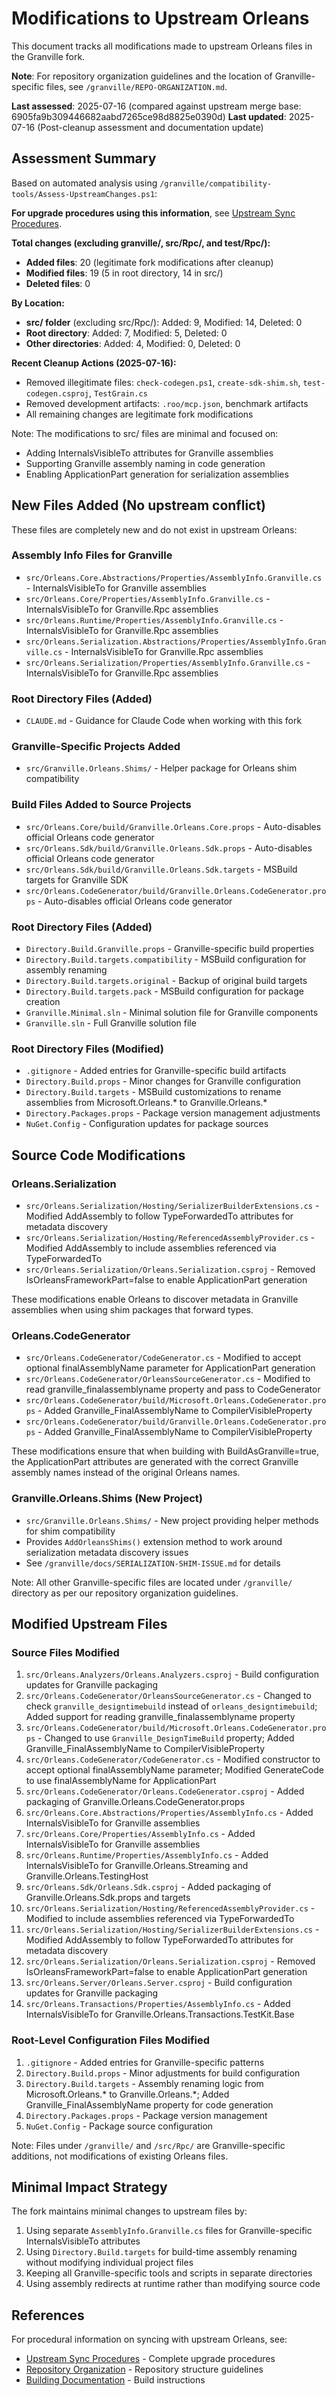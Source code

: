 # Modifications to Upstream Orleans

This document tracks all modifications made to upstream Orleans files in the Granville fork.

**Note**: For repository organization guidelines and the location of Granville-specific files, see `/granville/REPO-ORGANIZATION.md`.

**Last assessed**: 2025-07-16 (compared against upstream merge base: 6905fa9b309446682aabd7265ce98d8825e0390d)
**Last updated**: 2025-07-16 (Post-cleanup assessment and documentation update)

## Assessment Summary

Based on automated analysis using `/granville/compatibility-tools/Assess-UpstreamChanges.ps1`:

**For upgrade procedures using this information**, see [Upstream Sync Procedures](procedures/SYNC-FROM-UPSTREAM.md).

**Total changes (excluding granville/, src/Rpc/, and test/Rpc/):**
- **Added files**: 20 (legitimate fork modifications after cleanup)
- **Modified files**: 19 (5 in root directory, 14 in src/)
- **Deleted files**: 0

**By Location:**
- **src/ folder** (excluding src/Rpc/): Added: 9, Modified: 14, Deleted: 0
- **Root directory**: Added: 7, Modified: 5, Deleted: 0
- **Other directories**: Added: 4, Modified: 0, Deleted: 0

**Recent Cleanup Actions (2025-07-16):**
- Removed illegitimate files: `check-codegen.ps1`, `create-sdk-shim.sh`, `test-codegen.csproj`, `TestGrain.cs`
- Removed development artifacts: `.roo/mcp.json`, benchmark artifacts
- All remaining changes are legitimate fork modifications

Note: The modifications to src/ files are minimal and focused on:
- Adding InternalsVisibleTo attributes for Granville assemblies
- Supporting Granville assembly naming in code generation
- Enabling ApplicationPart generation for serialization assemblies

## New Files Added (No upstream conflict)

These files are completely new and do not exist in upstream Orleans:

### Assembly Info Files for Granville
- `src/Orleans.Core.Abstractions/Properties/AssemblyInfo.Granville.cs` - InternalsVisibleTo for Granville assemblies
- `src/Orleans.Core/Properties/AssemblyInfo.Granville.cs` - InternalsVisibleTo for Granville.Rpc assemblies
- `src/Orleans.Runtime/Properties/AssemblyInfo.Granville.cs` - InternalsVisibleTo for Granville.Rpc assemblies
- `src/Orleans.Serialization.Abstractions/Properties/AssemblyInfo.Granville.cs` - InternalsVisibleTo for Granville.Rpc assemblies
- `src/Orleans.Serialization/Properties/AssemblyInfo.Granville.cs` - InternalsVisibleTo for Granville.Rpc assemblies

### Root Directory Files (Added)
- `CLAUDE.md` - Guidance for Claude Code when working with this fork

### Granville-Specific Projects Added
- `src/Granville.Orleans.Shims/` - Helper package for Orleans shim compatibility

### Build Files Added to Source Projects
- `src/Orleans.Core/build/Granville.Orleans.Core.props` - Auto-disables official Orleans code generator
- `src/Orleans.Sdk/build/Granville.Orleans.Sdk.props` - Auto-disables official Orleans code generator  
- `src/Orleans.Sdk/build/Granville.Orleans.Sdk.targets` - MSBuild targets for Granville SDK
- `src/Orleans.CodeGenerator/build/Granville.Orleans.CodeGenerator.props` - Auto-disables official Orleans code generator

### Root Directory Files (Added)
- `Directory.Build.Granville.props` - Granville-specific build properties
- `Directory.Build.targets.compatibility` - MSBuild configuration for assembly renaming
- `Directory.Build.targets.original` - Backup of original build targets
- `Directory.Build.targets.pack` - MSBuild configuration for package creation
- `Granville.Minimal.sln` - Minimal solution file for Granville components
- `Granville.sln` - Full Granville solution file

### Root Directory Files (Modified)
- `.gitignore` - Added entries for Granville-specific build artifacts
- `Directory.Build.props` - Minor changes for Granville configuration
- `Directory.Build.targets` - MSBuild customizations to rename assemblies from Microsoft.Orleans.* to Granville.Orleans.*
- `Directory.Packages.props` - Package version management adjustments
- `NuGet.Config` - Configuration updates for package sources

## Source Code Modifications

### Orleans.Serialization
- `src/Orleans.Serialization/Hosting/SerializerBuilderExtensions.cs` - Modified AddAssembly to follow TypeForwardedTo attributes for metadata discovery
- `src/Orleans.Serialization/Hosting/ReferencedAssemblyProvider.cs` - Modified AddAssembly to include assemblies referenced via TypeForwardedTo
- `src/Orleans.Serialization/Orleans.Serialization.csproj` - Removed IsOrleansFrameworkPart=false to enable ApplicationPart generation

These modifications enable Orleans to discover metadata in Granville assemblies when using shim packages that forward types.

### Orleans.CodeGenerator
- `src/Orleans.CodeGenerator/CodeGenerator.cs` - Modified to accept optional finalAssemblyName parameter for ApplicationPart generation
- `src/Orleans.CodeGenerator/OrleansSourceGenerator.cs` - Modified to read granville_finalassemblyname property and pass to CodeGenerator
- `src/Orleans.CodeGenerator/build/Microsoft.Orleans.CodeGenerator.props` - Added Granville_FinalAssemblyName to CompilerVisibleProperty
- `src/Orleans.CodeGenerator/build/Granville.Orleans.CodeGenerator.props` - Added Granville_FinalAssemblyName to CompilerVisibleProperty

These modifications ensure that when building with BuildAsGranville=true, the ApplicationPart attributes are generated with the correct Granville assembly names instead of the original Orleans names.

### Granville.Orleans.Shims (New Project)
- `src/Granville.Orleans.Shims/` - New project providing helper methods for shim compatibility
- Provides `AddOrleansShims()` extension method to work around serialization metadata discovery issues
- See `/granville/docs/SERIALIZATION-SHIM-ISSUE.md` for details

Note: All other Granville-specific files are located under `/granville/` directory as per our repository organization guidelines.

## Modified Upstream Files

### Source Files Modified
1. `src/Orleans.Analyzers/Orleans.Analyzers.csproj` - Build configuration updates for Granville packaging
2. `src/Orleans.CodeGenerator/OrleansSourceGenerator.cs` - Changed to check `granville_designtimebuild` instead of `orleans_designtimebuild`; Added support for reading granville_finalassemblyname property
3. `src/Orleans.CodeGenerator/build/Microsoft.Orleans.CodeGenerator.props` - Changed to use `Granville_DesignTimeBuild` property; Added Granville_FinalAssemblyName to CompilerVisibleProperty
4. `src/Orleans.CodeGenerator/CodeGenerator.cs` - Modified constructor to accept optional finalAssemblyName parameter; Modified GenerateCode to use finalAssemblyName for ApplicationPart
5. `src/Orleans.CodeGenerator/Orleans.CodeGenerator.csproj` - Added packaging of Granville.Orleans.CodeGenerator.props
6. `src/Orleans.Core.Abstractions/Properties/AssemblyInfo.cs` - Added InternalsVisibleTo for Granville assemblies
7. `src/Orleans.Core/Properties/AssemblyInfo.cs` - Added InternalsVisibleTo for Granville assemblies
8. `src/Orleans.Runtime/Properties/AssemblyInfo.cs` - Added InternalsVisibleTo for Granville.Orleans.Streaming and Granville.Orleans.TestingHost
9. `src/Orleans.Sdk/Orleans.Sdk.csproj` - Added packaging of Granville.Orleans.Sdk.props and targets
10. `src/Orleans.Serialization/Hosting/ReferencedAssemblyProvider.cs` - Modified to include assemblies referenced via TypeForwardedTo
11. `src/Orleans.Serialization/Hosting/SerializerBuilderExtensions.cs` - Modified AddAssembly to follow TypeForwardedTo attributes for metadata discovery
12. `src/Orleans.Serialization/Orleans.Serialization.csproj` - Removed IsOrleansFrameworkPart=false to enable ApplicationPart generation
13. `src/Orleans.Server/Orleans.Server.csproj` - Build configuration updates for Granville packaging
14. `src/Orleans.Transactions/Properties/AssemblyInfo.cs` - Added InternalsVisibleTo for Granville.Orleans.Transactions.TestKit.Base

### Root-Level Configuration Files Modified
1. `.gitignore` - Added entries for Granville-specific patterns
2. `Directory.Build.props` - Minor adjustments for build configuration
3. `Directory.Build.targets` - Assembly renaming logic from Microsoft.Orleans.* to Granville.Orleans.*; Added Granville_FinalAssemblyName property for code generation
4. `Directory.Packages.props` - Package version management
5. `NuGet.Config` - Package source configuration

Note: Files under `/granville/` and `/src/Rpc/` are Granville-specific additions, not modifications of existing Orleans files.

## Minimal Impact Strategy

The fork maintains minimal changes to upstream files by:
1. Using separate `AssemblyInfo.Granville.cs` files for Granville-specific InternalsVisibleTo attributes
2. Using `Directory.Build.targets` for build-time assembly renaming without modifying individual project files
3. Keeping all Granville-specific tools and scripts in separate directories
4. Using assembly redirects at runtime rather than modifying source code

## References

For procedural information on syncing with upstream Orleans, see:
- [Upstream Sync Procedures](procedures/SYNC-FROM-UPSTREAM.md) - Complete upgrade procedures
- [Repository Organization](../REPO-ORGANIZATION.md) - Repository structure guidelines
- [Building Documentation](../../docs/BUILDING.md) - Build instructions